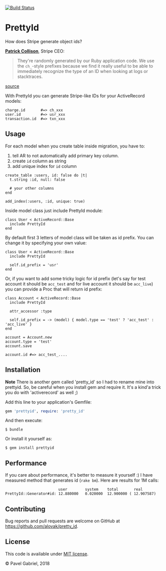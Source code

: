 [![Build Status](https://travis-ci.org/alovak/pretty_id.svg?branch=master)](https://travis-ci.org/alovak/pretty_id)

# PrettyId

How does Stripe generate object ids?

**[Patrick Collison](https://twitter.com/patrickc)**, Stripe CEO:
> They're randomly generated by our Ruby application code. We use the ```ch_```-style prefixes because we find it really useful to be able to immediately recognize the type of an ID when looking at logs or stacktraces.

[source](https://www.quora.com/How-does-Stripe-generate-object-ids)

With PrettyId you can generate Stripe-like IDs for your ActiveRecord models:

```
charge.id       #=> ch_xxx
user.id         #=> usr_xxx
transaction.id  #=> txn_xxx
```

## Usage

For each model when you create table inside migration, you have to:

1. tell AR to not automatically add primary key column.
1. create ```id``` column as string
2. add unique index for ```id``` column

```
create_table :users, id: false do |t|
  t.string :id, null: false

  # your other columns
end

add_index(:users, :id, unique: true)
```

Inside model class just include PrettyId module:

```
class User < ActiveRecord::Base
  include PrettyId
end
```

By default first 3 letters of model class will be taken as id prefix. You can change it by specifying your own value:

```
class User < ActiveRecord::Base
  include PrettyId

  self.id_prefix = 'usr'
end
```

Or, if you want to add some tricky logic for id prefix (let's say for test account it should be ```acc_test``` and for live account it should be ```acc_live```) you can provide a Proc that will return id prefix:

```
class Account < ActiveRecord::Base
  include PrettyId

  attr_accessor :type

  self.id_prefix = -> (model) { model.type == 'test' ? 'acc_test' : 'acc_live' }
end

account = Account.new
account.type = 'test'
account.save

account.id #=> acc_test_....
```

## Installation

**Note** There is another gem called 'pretty_id' so I had to rename mine into prettyid. So, be careful when you install gem and require it. It's a kind'a trick you do with 'activerecord' as well ;)

Add this line to your application's Gemfile:

```ruby
gem 'prettyid', require: 'pretty_id'
```

And then execute:

    $ bundle

Or install it yourself as:

    $ gem install prettyid



## Performance

If you care about performance, it's better to measure it yourself :) I have measured method that generates id (```rake bm```). Here are results for 1M calls:

                            user        system    total       real
    PrettyId::Generator#id: 12.880000   0.020000  12.900000 ( 12.907587)                       


## Contributing

Bug reports and pull requests are welcome on GitHub at https://github.com/alovak/pretty_id.

## License

This code is available under [MIT license](/LICENSE).

&copy; Pavel Gabriel, 2018
